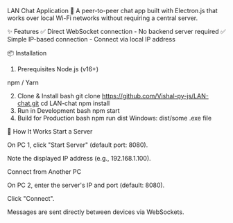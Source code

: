 LAN Chat Application
🚀 A peer-to-peer chat app built with Electron.js that works over local Wi-Fi networks without requiring a central server.

✨ Features
✅ Direct WebSocket connection - No backend server required
✅ Simple IP-based connection - Connect via local IP address

📦 Installation
1. Prerequisites
Node.js (v16+)

npm / Yarn

2. Clone & Install
bash
git clone https://github.com/Vishal-py-js/LAN-chat.git
cd LAN-chat
npm install
3. Run in Development
bash
npm start
4. Build for Production
bash
npm run dist
Windows: dist/some .exe file

🚀 How It Works
Start a Server

On PC 1, click "Start Server" (default port: 8080).

Note the displayed IP address (e.g., 192.168.1.100).

Connect from Another PC

On PC 2, enter the server's IP and port (default: 8080).

Click "Connect".

Messages are sent directly between devices via WebSockets.